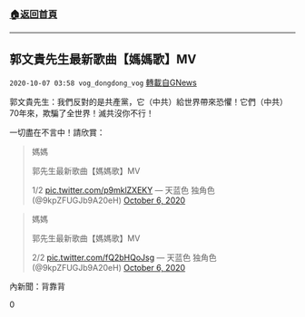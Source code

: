 ###  [:house:返回首頁](https://github.com/ourhimalayas/txt)
---

## 郭文貴先生最新歌曲【媽媽歌】MV
`2020-10-07 03:58 vog_dongdong_vog` [轉載自GNews](https://gnews.org/zh-hant/407816/)

郭文貴先生：我們反對的是共產黨，它（中共）給世界帶來恐懼！它們（中共）70年來，欺騙了全世界！滅共沒你不行！

一切盡在不言中！請欣賞：

> 媽媽
> 
> 郭先生最新歌曲【媽媽歌】MV  
> 
> 1/2 [pic.twitter.com/p9mklZXEKY](https://t.co/p9mklZXEKY)
> — 天蓝色 独角色 (@9kpZFUGJb9A20eH) [October 6, 2020](https://twitter.com/9kpZFUGJb9A20eH/status/1313518459246964736?ref_src=twsrc%5Etfw)

> 媽媽
> 
> 郭先生最新歌曲【媽媽歌】MV 
> 
> 2/2 [pic.twitter.com/fQ2bHQoJsg](https://t.co/fQ2bHQoJsg)
> — 天蓝色 独角色 (@9kpZFUGJb9A20eH) [October 6, 2020](https://twitter.com/9kpZFUGJb9A20eH/status/1313519381515624448?ref_src=twsrc%5Etfw)

內新聞：背靠背

0
